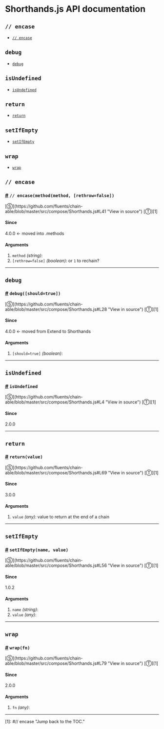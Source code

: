 # Shorthands.js API documentation

<!-- div class="toc-container" -->

<!-- div -->

## `// encase`
* <a href="#// encase">`// encase`</a>

<!-- /div -->

<!-- div -->

## `debug`
* <a href="#debug">`debug`</a>

<!-- /div -->

<!-- div -->

## `isUndefined`
* <a href="#isUndefined">`isUndefined`</a>

<!-- /div -->

<!-- div -->

## `return`
* <a href="#return">`return`</a>

<!-- /div -->

<!-- div -->

## `setIfEmpty`
* <a href="#setIfEmpty">`setIfEmpty`</a>

<!-- /div -->

<!-- div -->

## `wrap`
* <a href="#wrap">`wrap`</a>

<!-- /div -->

<!-- /div -->

<!-- div class="doc-container" -->

<!-- div -->

## `// encase`

<!-- div -->

<h3 id="// encase"><a href="#// encase">#</a>&nbsp;<code>// encase(method(method, [rethrow=false])</code></h3>
[&#x24C8;](https://github.com/fluents/chain-able/blob/master/src/compose/Shorthands.js#L41 "View in source") [&#x24C9;][1]



#### Since
4.0.0 <- moved into .methods

#### Arguments
1. `method` *(string)*:
2. `[rethrow=false]` *(boolean)*: or `1` to rechain?

---

<!-- /div -->

<!-- /div -->

<!-- div -->

## `debug`

<!-- div -->

<h3 id="debug"><a href="#debug">#</a>&nbsp;<code>debug([should=true])</code></h3>
[&#x24C8;](https://github.com/fluents/chain-able/blob/master/src/compose/Shorthands.js#L28 "View in source") [&#x24C9;][1]



#### Since
4.0.0 <- moved from Extend to Shorthands

#### Arguments
1. `[should=true]` *(boolean)*:

---

<!-- /div -->

<!-- /div -->

<!-- div -->

## `isUndefined`

<!-- div -->

<h3 id="isUndefined"><a href="#isUndefined">#</a>&nbsp;<code>isUndefined</code></h3>
[&#x24C8;](https://github.com/fluents/chain-able/blob/master/src/compose/Shorthands.js#L4 "View in source") [&#x24C9;][1]



#### Since
2.0.0

---

<!-- /div -->

<!-- /div -->

<!-- div -->

## `return`

<!-- div -->

<h3 id="return"><a href="#return">#</a>&nbsp;<code>return(value)</code></h3>
[&#x24C8;](https://github.com/fluents/chain-able/blob/master/src/compose/Shorthands.js#L69 "View in source") [&#x24C9;][1]



#### Since
3.0.0

#### Arguments
1. `value` *(any)*: value to return at the end of a chain

---

<!-- /div -->

<!-- /div -->

<!-- div -->

## `setIfEmpty`

<!-- div -->

<h3 id="setIfEmpty"><a href="#setIfEmpty">#</a>&nbsp;<code>setIfEmpty(name, value)</code></h3>
[&#x24C8;](https://github.com/fluents/chain-able/blob/master/src/compose/Shorthands.js#L56 "View in source") [&#x24C9;][1]



#### Since
1.0.2

#### Arguments
1. `name` *(string)*:
2. `value` *(any)*:

---

<!-- /div -->

<!-- /div -->

<!-- div -->

## `wrap`

<!-- div -->

<h3 id="wrap"><a href="#wrap">#</a>&nbsp;<code>wrap(fn)</code></h3>
[&#x24C8;](https://github.com/fluents/chain-able/blob/master/src/compose/Shorthands.js#L79 "View in source") [&#x24C9;][1]



#### Since
2.0.0

#### Arguments
1. `fn` *(any)*:

---

<!-- /div -->

<!-- /div -->

<!-- /div -->

 [1]: #// encase "Jump back to the TOC."
